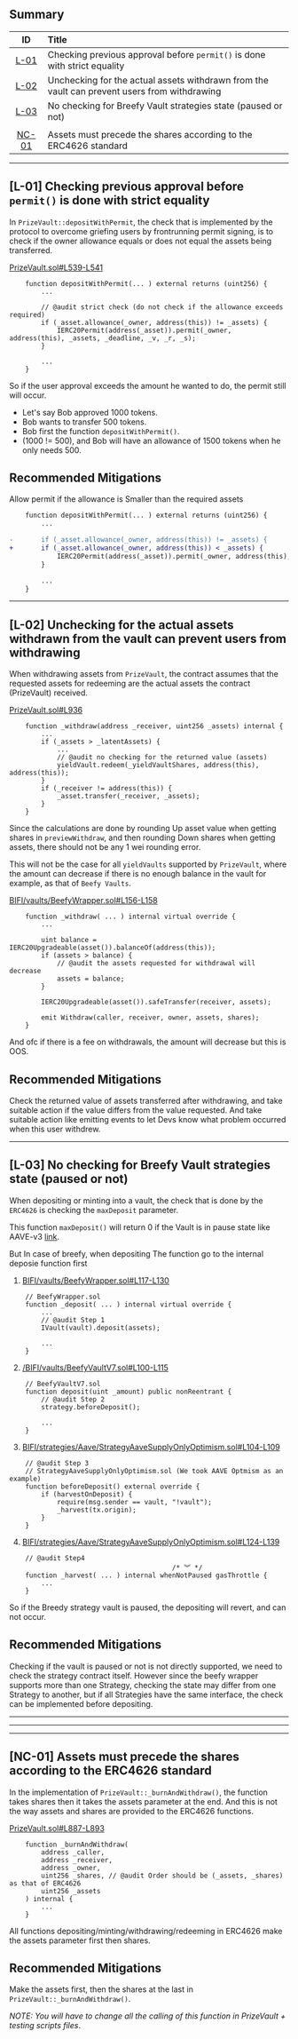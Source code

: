 ## Summary

|ID|Title|
|:-:|:---|
|[L-01](#l-01-checking-previous-approval-before-permit-is-done-with-strict-equality)|Checking previous approval before `permit()` is done with strict equality|
|[L-02](#l-02-unchecking-for-the-actual-assets-withdrawn-from-the-vault-can-prevent-users-from-withdrawing)|Unchecking for the actual assets withdrawn from the vault can prevent users from withdrawing|
|[L-03](#l-03-no-checking-for-breefy-vault-strategies-state-paused-or-not)|No checking for Breefy Vault strategies state (paused or not)|
|||
|[NC-01](#nc-01-assets-must-precede-the-shares-according-to-the-erc4626-standard)|Assets must precede the shares according to the ERC4626 standard|

---

## [L-01] Checking previous approval before `permit()` is done with strict equality

In `PrizeVault::depositWithPermit`, the check that is implemented by the protocol to overcome griefing users by frontrunning permit signing, is to check if the owner allowance equals or does not equal the assets being transferred.

[PrizeVault.sol#L539-L541](https://github.com/code-423n4/2024-03-pooltogether/blob/main/pt-v5-vault/src/PrizeVault.sol#L539-L541)
```solidity
    function depositWithPermit(... ) external returns (uint256) {
        ...

        // @audit strict check (do not check if the allowance exceeds required)
        if (_asset.allowance(_owner, address(this)) != _assets) {
            IERC20Permit(address(_asset)).permit(_owner, address(this), _assets, _deadline, _v, _r, _s);
        }

        ...
    }
``` 

So if the user approval exceeds the amount he wanted to do, the permit still will occur.

- Let's say Bob approved 1000 tokens.
- Bob wants to transfer 500 tokens.
- Bob first the function `depositWithPermit()`.
- (1000 != 500), and Bob will have an allowance of 1500 tokens when he only needs 500.

## Recommended Mitigations
Allow permit if the allowance is Smaller than the required assets

```diff
    function depositWithPermit(... ) external returns (uint256) {
        ...

-       if (_asset.allowance(_owner, address(this)) != _assets) {
+       if (_asset.allowance(_owner, address(this)) < _assets) {
            IERC20Permit(address(_asset)).permit(_owner, address(this), _assets, _deadline, _v, _r, _s);
        }

        ...
    }
```

---

## [L-02] Unchecking for the actual assets withdrawn from the vault can prevent users from withdrawing

When withdrawing assets from `PrizeVault`, the contract assumes that the requested assets for redeeming are the actual assets the contract (PrizeVault) received.

[PrizeVault.sol#L936](https://github.com/code-423n4/2024-03-pooltogether/blob/main/pt-v5-vault/src/PrizeVault.sol#L936)
```solidity
    function _withdraw(address _receiver, uint256 _assets) internal {
        ...
        if (_assets > _latentAssets) {
            ...
            // @audit no checking for the returned value (assets)
            yieldVault.redeem(_yieldVaultShares, address(this), address(this));
        }
        if (_receiver != address(this)) {
            _asset.transfer(_receiver, _assets);
        }
    }
```

Since the calculations are done by rounding Up asset value when getting shares in `previewWithdraw`, and then rounding Down shares when getting assets, there should not be any 1 wei rounding error.

This will not be the case for all `yieldVaults` supported by `PrizeVault`, where the amount can decrease if there is no enough balance in the vault for example, as that of `Beefy Vaults`.

[BIFI/vaults/BeefyWrapper.sol#L156-L158](https://github.com/beefyfinance/beefy-contracts/blob/master/contracts/BIFI/vaults/BeefyWrapper.sol#L156-L158)
```solidity
    function _withdraw( ... ) internal virtual override {
        ...

        uint balance = IERC20Upgradeable(asset()).balanceOf(address(this));
        if (assets > balance) {
            // @audit the assets requested for withdrawal will decrease
            assets = balance;
        }

        IERC20Upgradeable(asset()).safeTransfer(receiver, assets);

        emit Withdraw(caller, receiver, owner, assets, shares);
    }
```

And ofc if there is a fee on withdrawals, the amount will decrease but this is OOS.

## Recommended Mitigations

Check the returned value of assets transferred after withdrawing, and take suitable action if the value differs from the value requested. And take suitable action like emitting events to let Devs know what problem occurred when this user withdrew.

---

## [L-03] No checking for Breefy Vault strategies state (paused or not)

When depositing or minting into a vault, the check that is done by the `ERC4626` is checking the `maxDeposit` parameter.

This function `maxDeposit()` will return 0 if the Vault is in pause state like AAVE-v3 [link](https://github.com/timeless-fi/yield-daddy/blob/main/src/aave-v3/AaveV3ERC4626.sol#L161-L164).

But In case of breefy, when depositing The function go to the internal deposie function first

1. [BIFI/vaults/BeefyWrapper.sol#L117-L130](https://github.com/beefyfinance/beefy-contracts/blob/master/contracts/BIFI/vaults/BeefyWrapper.sol#L117-L130)
```solidity
    // BeefyWrapper.sol
    function _deposit( ... ) internal virtual override {
        ...
        // @audit Step 1
        IVault(vault).deposit(assets);

        ...
    }
```
2. [/BIFI/vaults/BeefyVaultV7.sol#L100-L115](https://github.com/beefyfinance/beefy-contracts/blob/master/contracts/BIFI/vaults/BeefyVaultV7.sol#L100-L115)
```solidity
    // BeefyVaultV7.sol
    function deposit(uint _amount) public nonReentrant {
        // @audit Step 2
        strategy.beforeDeposit();

        ...
    }
```
3. [BIFI/strategies/Aave/StrategyAaveSupplyOnlyOptimism.sol#L104-L109](https://github.com/beefyfinance/beefy-contracts/blob/master/contracts/BIFI/strategies/Aave/StrategyAaveSupplyOnlyOptimism.sol#L104-L109)
```solidity
    // @audit Step 3
    // StrategyAaveSupplyOnlyOptimism.sol (We took AAVE Optmism as an example)
    function beforeDeposit() external override {
        if (harvestOnDeposit) {
            require(msg.sender == vault, "!vault");
            _harvest(tx.origin);
        }
    }
```
4. [BIFI/strategies/Aave/StrategyAaveSupplyOnlyOptimism.sol#L124-L139](https://github.com/beefyfinance/beefy-contracts/blob/master/contracts/BIFI/strategies/Aave/StrategyAaveSupplyOnlyOptimism.sol#L124-L139)
```solidity
    // @audit Step4
                                         /* ︾ */  
    function _harvest( ... ) internal whenNotPaused gasThrottle {
        ...
    }
```

So if the Breedy strategy vault is paused, the depositing will revert, and can not occur.

## Recommended Mitigations
Checking if the vault is paused or not is not directly supported, we need to check the strategy contract itself. However since the beefy wrapper supports more than one Strategy, checking the state may differ from one Strategy to another, but if all Strategies have the same interface, the check can be implemented before depositing.

---
---
---

## [NC-01] Assets must precede the shares according to the ERC4626 standard

In the implementation of `PrizeVault::_burnAndWithdraw()`, the function takes shares then it takes the assets parameter at the end. And this is not the way assets and shares are provided to the ERC4626 functions.

[PrizeVault.sol#L887-L893](https://github.com/code-423n4/2024-03-pooltogether/blob/main/pt-v5-vault/src/PrizeVault.sol#L887-L893)
```solidity
    function _burnAndWithdraw(
        address _caller,
        address _receiver,
        address _owner,
        uint256 _shares, // @audit Order should be (_assets, _shares) as that of ERC4626
        uint256 _assets
    ) internal {
        ...
    }
```

All functions depositing/minting/withdrawing/redeeming in ERC4626 make the assets parameter first then shares.

## Recommended Mitigations
Make the assets first, then the shares at the last in `PrizeVault::_burnAndWithdraw()`.

_NOTE: You will have to change all the calling of this function in PrizeVault + testing scripts files_.


